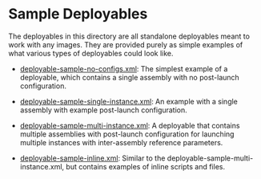 # Sample Deployables

The deployables in this directory are all standalone deployables meant to work
with any images.  They are provided purely as simple examples of what various
types of deployables could look like.

*  [deployable-sample-no-configs.xml](https://raw.github.com/aeolusproject/audrey/master/examples/deployables/deployable-sample-no-configs.xml):  The simplest example of a deployable, which contains a single assembly with no post-launch configuration.

*  [deployable-sample-single-instance.xml](https://raw.github.com/aeolusproject/audrey/master/examples/deployables/deployable-sample-single-instance.xml):  An example with a single assembly with example post-launch configuration.

*  [deployable-sample-multi-instance.xml](https://raw.github.com/aeolusproject/audrey/master/examples/deployables/deployable-sample-multi-instance.xml): A deployable that contains multiple assemblies with post-launch configuration for launching multiple instances with inter-assembly reference parameters.

*  [deployable-sample-inline.xml](https://raw.github.com/aeolusproject/audrey/master/examples/deployables/deployable-sample-inline.xml): Similar to the deployable-sample-multi-instance.xml, but contains examples of inline scripts and files.
